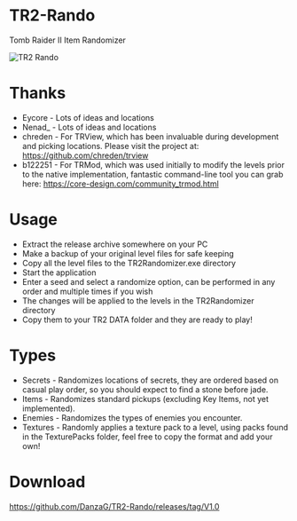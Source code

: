 # TR2-Rando
Tomb Raider II Item Randomizer

![TR2 Rando](https://github.com/DanzaG/TR2-Rando/blob/master/rando.PNG)

# Thanks
* Eycore - Lots of ideas and locations
* Nenad_ - Lots of ideas and locations
* chreden - For TRView, which has been invaluable during development and picking locations. Please visit the project at: https://github.com/chreden/trview
* b122251 - For TRMod, which was used initially to modify the levels prior to the native implementation, fantastic command-line tool you can grab here: https://core-design.com/community_trmod.html

# Usage
* Extract the release archive somewhere on your PC
* Make a backup of your original level files for safe keeping
* Copy all the level files to the TR2Randomizer.exe directory
* Start the application
* Enter a seed and select a randomize option, can be performed in any order and multiple times if you wish
* The changes will be applied to the levels in the TR2Randomizer directory
* Copy them to your TR2 DATA folder and they are ready to play!

# Types
* Secrets - Randomizes locations of secrets, they are ordered based on casual play order, so you should expect to find a stone before jade.
* Items - Randomizes standard pickups (excluding Key Items, not yet implemented).
* Enemies - Randomizes the types of enemies you encounter.
* Textures - Randomly applies a texture pack to a level, using packs found in the TexturePacks folder, feel free to copy the format and add your own!

# Download
https://github.com/DanzaG/TR2-Rando/releases/tag/V1.0
